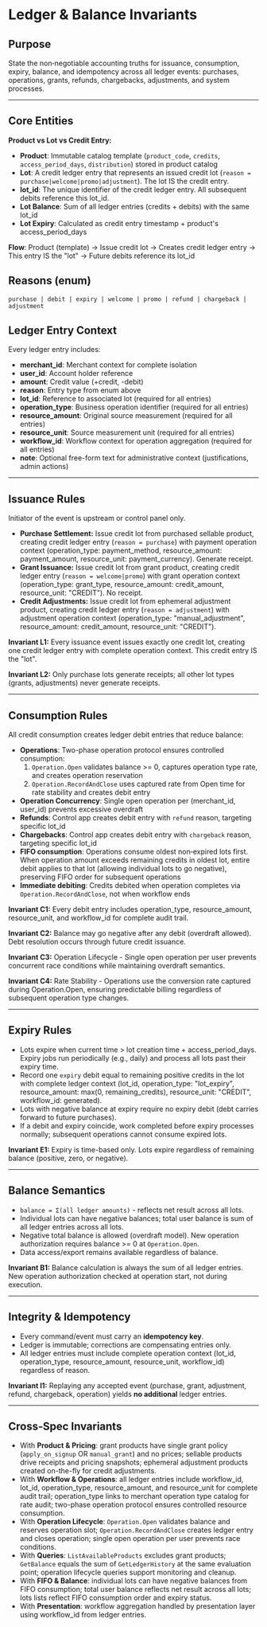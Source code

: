 # Ledger & Balance Invariants

## Purpose
State the non‑negotiable accounting truths for issuance, consumption, expiry, balance, and idempotency across all ledger events: purchases, operations, grants, refunds, chargebacks, adjustments, and system processes.

---

## Core Entities

**Product vs Lot vs Credit Entry:**
- **Product**: Immutable catalog template (`product_code`, `credits`, `access_period_days`, `distribution`) stored in product catalog
- **Lot**: A credit ledger entry that represents an issued credit lot (`reason = purchase|welcome|promo|adjustment`). The lot IS the credit entry.
- **lot_id**: The unique identifier of the credit ledger entry. All subsequent debits reference this lot_id.
- **Lot Balance**: Sum of all ledger entries (credits + debits) with the same lot_id
- **Lot Expiry**: Calculated as credit entry timestamp + product's access_period_days

**Flow**: Product (template) → Issue credit lot → Creates credit ledger entry → This entry IS the "lot" → Future debits reference its lot_id

## Reasons (enum)
`purchase | debit | expiry | welcome | promo | refund | chargeback | adjustment`

## Ledger Entry Context
Every ledger entry includes:
- **merchant_id**: Merchant context for complete isolation
- **user_id**: Account holder reference  
- **amount**: Credit value (+credit, -debit)
- **reason**: Entry type from enum above
- **lot_id**: Reference to associated lot (required for all entries)
- **operation_type**: Business operation identifier (required for all entries)
- **resource_amount**: Original source measurement (required for all entries)
- **resource_unit**: Source measurement unit (required for all entries)  
- **workflow_id**: Workflow context for operation aggregation (required for all entries)
- **note**: Optional free-form text for administrative context (justifications, admin actions)

---

## Issuance Rules

Initiator of the event is upstream or control panel only. 

- **Purchase Settlement:** Issue credit lot from purchased sellable product, creating credit ledger entry (`reason = purchase`) with payment operation context (operation_type: payment_method, resource_amount: payment_amount, resource_unit: payment_currency). Generate receipt.
- **Grant Issuance:** Issue credit lot from grant product, creating credit ledger entry (`reason = welcome|promo`) with grant operation context (operation_type: grant_type, resource_amount: credit_amount, resource_unit: "CREDIT"). No receipt.
- **Credit Adjustments:** Issue credit lot from ephemeral adjustment product, creating credit ledger entry (`reason = adjustment`) with adjustment operation context (operation_type: "manual_adjustment", resource_amount: credit_amount, resource_unit: "CREDIT").

**Invariant L1:** Every issuance event issues exactly one credit lot, creating one credit ledger entry with complete operation context. This credit entry IS the "lot".

**Invariant L2:** Only purchase lots generate receipts; all other lot types (grants, adjustments) never generate receipts.

---

## Consumption Rules
All credit consumption creates ledger debit entries that reduce balance:

- **Operations**: Two-phase operation protocol ensures controlled consumption:
  1. `Operation.Open` validates balance >= 0, captures operation type rate, and creates operation reservation
  2. `Operation.RecordAndClose` uses captured rate from Open time for rate stability and creates debit entry
- **Operation Concurrency**: Single open operation per (merchant_id, user_id) prevents excessive overdraft
- **Refunds**: Control app creates debit entry with `refund` reason, targeting specific lot_id
- **Chargebacks**: Control app creates debit entry with `chargeback` reason, targeting specific lot_id  
- **FIFO consumption**: Operations consume oldest non‑expired lots first. When operation amount exceeds remaining credits in oldest lot, entire debit applies to that lot (allowing individual lots to go negative), preserving FIFO order for subsequent operations
- **Immediate debiting**: Credits debited when operation completes via `Operation.RecordAndClose`, not when workflow ends

**Invariant C1:** Every debit entry includes operation_type, resource_amount, resource_unit, and workflow_id for complete audit trail.

**Invariant C2:** Balance may go negative after any debit (overdraft allowed). Debt resolution occurs through future credit issuance.

**Invariant C3:** Operation Lifecycle - Single open operation per user prevents concurrent race conditions while maintaining overdraft semantics.

**Invariant C4:** Rate Stability - Operations use the conversion rate captured during Operation.Open, ensuring predictable billing regardless of subsequent operation type changes.

---

## Expiry Rules
- Lots expire when current time > lot creation time + access_period_days. Expiry jobs run periodically (e.g., daily) and process all lots past their expiry time.
- Record one `expiry` debit equal to remaining positive credits in the lot with complete ledger context (lot_id, operation_type: "lot_expiry", resource_amount: max(0, remaining_credits), resource_unit: "CREDIT", workflow_id: generated).
- Lots with negative balance at expiry require no expiry debit (debt carries forward to future purchases).
- If a debit and expiry coincide, work completed before expiry processes normally; subsequent operations cannot consume expired lots.

**Invariant E1:** Expiry is time-based only. Lots expire regardless of remaining balance (positive, zero, or negative).

---

## Balance Semantics
- `balance = Σ(all ledger amounts)` - reflects net result across all lots.
- Individual lots can have negative balances; total user balance is sum of all ledger entries across all lots.
- Negative total balance is allowed (overdraft model). New operation authorization requires balance >= 0 at `Operation.Open`.
- Data access/export remains available regardless of balance.

**Invariant B1:** Balance calculation is always the sum of all ledger entries. New operation authorization checked at operation start, not during execution.

---

## Integrity & Idempotency
- Every command/event must carry an **idempotency key**.
- Ledger is immutable; corrections are compensating entries only.
- All ledger entries must include complete operation context (lot_id, operation_type, resource_amount, resource_unit, workflow_id) regardless of reason.

**Invariant I1:** Replaying any accepted event (purchase, grant, adjustment, refund, chargeback, operation) yields **no additional** ledger entries.

---

## Cross‑Spec Invariants
- With **Product & Pricing**: grant products have single grant policy (`apply_on_signup` OR `manual_grant`) and no prices; sellable products drive receipts and pricing snapshots; ephemeral adjustment products created on-the-fly for credit adjustments.
- With **Workflow & Operations**: all ledger entries include workflow_id, lot_id, operation_type, resource_amount, and resource_unit for complete audit trail; operation_type links to merchant operation type catalog for rate audit; two-phase operation protocol ensures controlled resource consumption.
- With **Operation Lifecycle**: `Operation.Open` validates balance and reserves operation slot; `Operation.RecordAndClose` creates ledger entry and closes operation; single open operation per user prevents race conditions.
- With **Queries**: `ListAvailableProducts` excludes grant products; `GetBalance` equals the sum of `GetLedgerHistory` at the same evaluation point; operation lifecycle queries support monitoring and cleanup.
- With **FIFO & Balance**: individual lots can have negative balances from FIFO consumption; total user balance reflects net result across all lots; lots lists reflect FIFO consumption order and expiry status.
- With **Presentation**: workflow aggregation handled by presentation layer using workflow_id from ledger entries.

